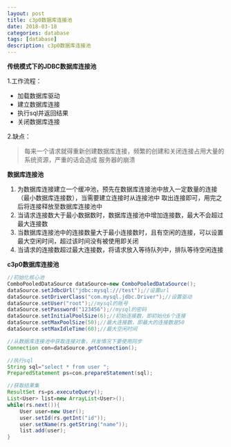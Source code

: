 ```yaml
---
layout: post
title: c3p0数据库连接池
date: 2018-03-18
categories: database
tags: [database]
description: c3p0数据库连接池
---
```


**传统模式下的JDBC数据库连接池**<br/>

1.工作流程：
- 加载数据库驱动
- 建立数据库连接
- 执行sql并返回结果
- 关闭数据库连接

2.缺点：<br/>
> 每来一个请求就得重新创建数据库连接，频繁的创建和关闭连接占用大量的系统资源，严重的话会造成
服务器的崩溃

**数据库连接池**
1. 为数据库连接建立一个缓冲池，预先在数据库连接池中放入一定数量的连接（最小数据库连接数），当需要建立连接时从连接池中
取出连接即可，用完之后将连接释放至数据库连接池中
2. 当请求连接数大于最小数据数时，数据库连接池中增加连接数，最大不会超过最大连接数
3. 当数据库连接池中的连接数量大于最小连接数时，且有空闲的连接，可以设置最大空闲时间，超过该时间没有被使用即关闭
4. 当请求的连接数超过最大连接数，将请求放入等待队列中，排队等待空闲连接

**c3p0数据库连接池**
```java
//初始化核心池
ComboPooledDataSource dataSource=new ComboPooledDataSource();
dataSource.setJdbcUrl("jdbc:mysql:///test");//设置url
dataSource.setDriverClass("com.mysql.jdbc.Driver");//设置驱动
dataSource.setUser("root");//mysql的账号
dataSource.setPassword("123456");//mysql的密码
dataSource.setInitialPoolSize(6);//初始连接数，即初始化6个连接
dataSource.setMaxPoolSize(50);//最大连接数，即最大的连接数是50
dataSource.setMaxIdleTime(60);//最大空闲时间

//从数据库连接池中获取连接对象，并发情况下要使用同步
Connection con=dataSource.getConnection();

//执行sql
String sql="select * from user ";
PreparedStatement ps=con.prepareStatement(sql);

//获取结果集
ResultSet rs=ps.executeQuery();
List<User> list=new ArrayList<User>();
while(rs.next()){
    User user=new User();
    user.setId(rs.getInt("id"));
    user.setName(rs.getString("name"));
    list.add(user);
}
```